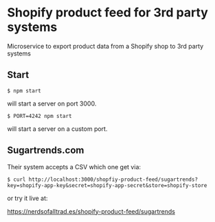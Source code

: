 # Shopify product feed for 3rd party systems

Microservice to export product data from a Shopify shop to 3rd party systems

## Start

```
$ npm start
```

will start a server on port 3000.

```
$ PORT=4242 npm start
```

will start a server on a custom port.

## Sugartrends.com

Their system accepts a CSV which one get via:

```
$ curl http://localhost:3000/shopfiy-product-feed/sugartrends?key=shopify-app-key&secret=shopify-app-secret&store=shopify-store
```

or try it live at:

https://nerdsofalltrad.es/shopify-product-feed/sugartrends
